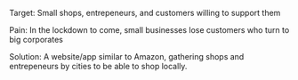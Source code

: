 Target:
Small shops, entrepeneurs, and customers willing to support them

Pain:
In the lockdown to come, small businesses lose customers who turn to big corporates

Solution:
A website/app similar to Amazon, gathering shops and entrepeneurs by cities to be able to shop locally.
